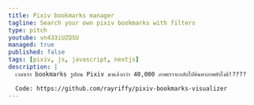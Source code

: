 ```yaml
---
title: Pixiv bookmarks manager
tagline: Search your own pixiv bookmarks with filters
type: pitch
youtube: vn433iUZQSU
managed: true
published: false
tags: [pixiv, js, javascript, nextjs]
description: |
  เวลาเรา bookmarks รูปบน Pixiv มาแล้วกว่า 40,000 ภาพเราจะกลับไปค้นหาภาพยังไงดี!????

  Code: https://github.com/rayriffy/pixiv-bookmarks-visualizer
---
```

